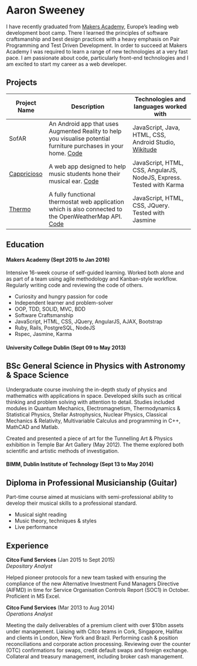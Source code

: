 Aaron Sweeney
=============



I have recently graduated from [Makers Academy](http://www.makersacademy.com/), Europe’s leading web development boot camp. There I learned the principles of software craftsmanship and best design practices with a heavy emphasis on Pair Programming and Test Driven Development. In order to succeed at Makers Academy I was required to learn a range of new technologies at a very fast pace. I am passionate about code, particularly front-end technologies and I am excited to start my career as a web developer.



## Projects

|Project Name | Description | Technologies and languages worked with |
|-------------|-------------|-------------|
|SofAR|An Android app that uses Augmented Reality to help you visualise potential furniture purchases in your home. [Code](https://github.com/djtango/furniture-app)|JavaScript, Java, HTML, CSS, Android Studio, [Wikitude](http://www.wikitude.com/)|
|[Cappricioso](https://capriccioso.herokuapp.com/)|A web app designed to help music students hone their musical ear. [Code](https://github.com/djtango/capriccioso)|JavaScript, HTML, CSS, AngularJS, NodeJS, Express. Tested with Karma|
|[Thermo](https://github.com/asweeney41/thermo)|A fully functional thermostat web application which is also connected to the OpenWeatherMap API. [Code](https://github.com/asweeney41/thermo)|JavaScript, HTML, CSS, JQuery. Tested with Jasmine|


## Education

#### Makers Academy (Sept 2015 to Jan 2016)

Intensive 16-week course of self-guided learning. Worked both alone and as part of a team using agile methodology and Kanban-style workflow. Regularly writing code and reviewing the code of others.

- Curiosity and hungry passion for code
- Independent learner and problem-solver
- OOP, TDD, SOLID, MVC, BDD
- Software Craftsmanship
- JavaScript, HTML, CSS, JQuery, AngularJS, AJAX, Bootstrap
- Ruby, Rails, PostgreSQL, NodeJS
- Rspec, Jasmine, Karma

#### University College Dublin (Sept 09 to May 2013)

**BSc General Science in Physics with Astronomy & Space Science**
-
Undergraduate course involving the in-depth study of physics and mathematics with applications in space. Developed skills such as critical thinking and problem solving with attention to detail. Studies included modules in Quantum Mechanics, Electromagnetism, Thermodynamics & Statistical Physics, Stellar Astrophysics, Nuclear Physics, Classical Mechanics & Relativity, Multivariable Calculus and programming in C++, MathCAD and Matlab.

Created and presented a piece of art for the Tunnelling Art & Physics exhibition in Temple Bar Art Gallery (May 2012). The theme explored both scientific and artistic methods of investigation.

#### BIMM, Dublin Institute of Technology (Sept 13 to May 2014)

**Diploma in Professional Musicianship (Guitar)**
-
Part-time course aimed at musicians with semi-professional ability to develop their musical skills to a professional standard.

- Musical sight reading
- Music theory, techniques & styles
- Live performance



## Experience

**Citco Fund Services** (Jan 2015 to Sept 2015)    
*Depositary Analyst*  

Helped pioneer protocols for a new team tasked with ensuring the compliance of the new Alternative Investment Fund Managers Directive (AIFMD) in time for Service Organisation Controls Report (SOC1) in October. Proficient in MS Excel.

**Citco Fund Services** (Mar 2013 to Aug 2014)   
*Operations Analyst*  

Meeting the daily deliverables of a premium client with over $10bn assets under management. Liaising with Citco teams in Cork, Singapore, Halifax and clients in London, New York and Brazil. Performing cash & position reconciliations and corporate action processing. Reviewing over the counter (OTC) confirmations for swaps, credit default swaps and foreign exchange. Collateral and treasury management, including broker cash management.
